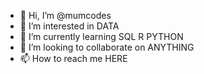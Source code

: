 - 👋 Hi, I’m @mumcodes
- 👀 I’m interested in DATA 
- 🌱 I’m currently learning SQL R PYTHON 
- 💞️ I’m looking to collaborate on ANYTHING 
- 📫 How to reach me HERE

<!---
mumcodes/mumcodes is a ✨ special ✨ repository because its `README.md` (this file) appears on your GitHub profile.
You can click the Preview link to take a look at your changes.
--->
